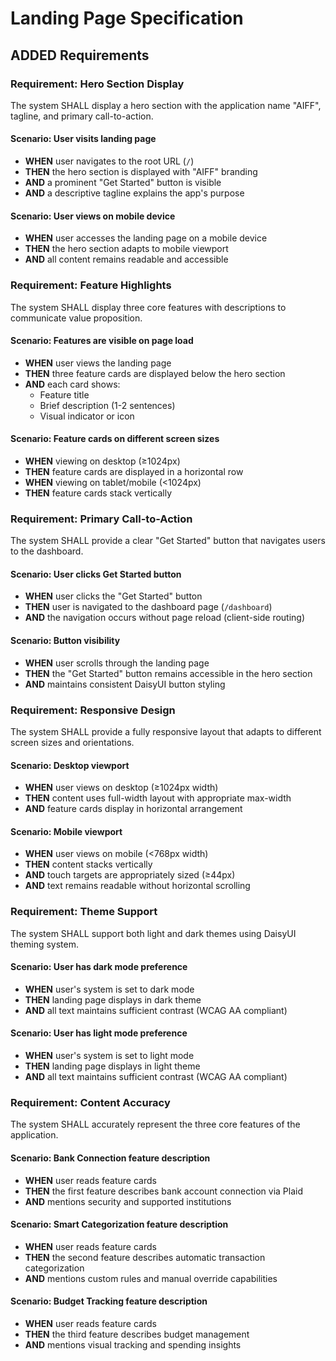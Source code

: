 # Landing Page Specification

## ADDED Requirements

### Requirement: Hero Section Display
The system SHALL display a hero section with the application name "AIFF", tagline, and primary call-to-action.

#### Scenario: User visits landing page
- **WHEN** user navigates to the root URL (`/`)
- **THEN** the hero section is displayed with "AIFF" branding
- **AND** a prominent "Get Started" button is visible
- **AND** a descriptive tagline explains the app's purpose

#### Scenario: User views on mobile device
- **WHEN** user accesses the landing page on a mobile device
- **THEN** the hero section adapts to mobile viewport
- **AND** all content remains readable and accessible

### Requirement: Feature Highlights
The system SHALL display three core features with descriptions to communicate value proposition.

#### Scenario: Features are visible on page load
- **WHEN** user views the landing page
- **THEN** three feature cards are displayed below the hero section
- **AND** each card shows:
  - Feature title
  - Brief description (1-2 sentences)
  - Visual indicator or icon

#### Scenario: Feature cards on different screen sizes
- **WHEN** viewing on desktop (≥1024px)
- **THEN** feature cards are displayed in a horizontal row
- **WHEN** viewing on tablet/mobile (<1024px)
- **THEN** feature cards stack vertically

### Requirement: Primary Call-to-Action
The system SHALL provide a clear "Get Started" button that navigates users to the dashboard.

#### Scenario: User clicks Get Started button
- **WHEN** user clicks the "Get Started" button
- **THEN** user is navigated to the dashboard page (`/dashboard`)
- **AND** the navigation occurs without page reload (client-side routing)

#### Scenario: Button visibility
- **WHEN** user scrolls through the landing page
- **THEN** the "Get Started" button remains accessible in the hero section
- **AND** maintains consistent DaisyUI button styling

### Requirement: Responsive Design
The system SHALL provide a fully responsive layout that adapts to different screen sizes and orientations.

#### Scenario: Desktop viewport
- **WHEN** user views on desktop (≥1024px width)
- **THEN** content uses full-width layout with appropriate max-width
- **AND** feature cards display in horizontal arrangement

#### Scenario: Mobile viewport
- **WHEN** user views on mobile (<768px width)
- **THEN** content stacks vertically
- **AND** touch targets are appropriately sized (≥44px)
- **AND** text remains readable without horizontal scrolling

### Requirement: Theme Support
The system SHALL support both light and dark themes using DaisyUI theming system.

#### Scenario: User has dark mode preference
- **WHEN** user's system is set to dark mode
- **THEN** landing page displays in dark theme
- **AND** all text maintains sufficient contrast (WCAG AA compliant)

#### Scenario: User has light mode preference
- **WHEN** user's system is set to light mode
- **THEN** landing page displays in light theme
- **AND** all text maintains sufficient contrast (WCAG AA compliant)

### Requirement: Content Accuracy
The system SHALL accurately represent the three core features of the application.

#### Scenario: Bank Connection feature description
- **WHEN** user reads feature cards
- **THEN** the first feature describes bank account connection via Plaid
- **AND** mentions security and supported institutions

#### Scenario: Smart Categorization feature description
- **WHEN** user reads feature cards
- **THEN** the second feature describes automatic transaction categorization
- **AND** mentions custom rules and manual override capabilities

#### Scenario: Budget Tracking feature description
- **WHEN** user reads feature cards
- **THEN** the third feature describes budget management
- **AND** mentions visual tracking and spending insights

